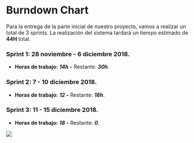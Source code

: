# Burndown Chart

Para la entrega de la parte inicial de nuestro proyecto, vamos a realizar un total de 3 sprints.
La realización del sistema tardará un tiempo estimado de **44H** total.

### Sprint 1: 28 noviembre - 6 diciembre 2018.

- **Horas de trabajo:** _**14h**_ **-** Restante: _**30h**_.

### Sprint 2: 7 - 10 diciembre 2018.

- **Horas de trabajo:** _**12**_ **-** Restante: _**18h**_.
 
### Sprint 3: 11 - 15 diciembre 2018.

- **Horas de trabajo:** _**18**_ **-** Restante: _**0**_.

![](https://imgur.com/a/clgqcXE)
